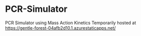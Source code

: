 # PCR-Simulator
PCR Simulator using Mass Action Kinetics
Temporarily hosted at https://gentle-forest-04afb2d10.1.azurestaticapps.net/

